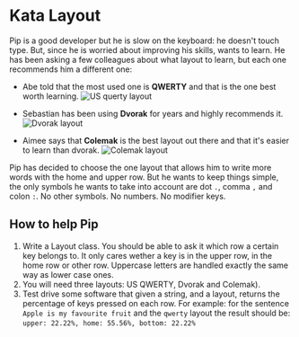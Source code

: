 Kata Layout
===========

Pip is a good developer but he is slow on the keyboard: he doesn't touch type.
But, since he is worried about improving his skills, wants to learn. He has
been asking a few colleagues about what layout to learn, but each one
recommends him a different one:

- Abe told that the most used one is **QWERTY** and that is the one best worth
  learning.
  ![US querty layout](http://upload.wikimedia.org/wikipedia/en/thumb/5/51/KB_United_States-NoAltGr.svg/420px-KB_United_States-NoAltGr.svg.png "US querty layout")

- Sebastian has been using **Dvorak** for years and highly recommends it.
  ![Dvorak layout](http://upload.wikimedia.org/wikipedia/commons/thumb/2/25/KB_United_States_Dvorak.svg/420px-KB_United_States_Dvorak.svg.png "Dvorak layout")

- Aimee says that **Colemak** is the best layout out there and that it's easier
  to learn than dvorak.
  ![Colemak layout](http://upload.wikimedia.org/wikipedia/commons/thumb/8/84/KB_US-Colemak.svg/420px-KB_US-Colemak.svg.png "Colemak layout")

Pip has decided to choose the one layout that allows him to write more words
with the home and upper row. But he wants to keep things simple, the only
symbols he wants to take into account are dot `.`, comma `,` and colon
`:`. No other symbols. No numbers. No modifier keys.

How to help Pip
---------------
1. Write a Layout class. You should be able to ask it which row a certain key
   belongs to. It only cares wether a key is in the upper row, in the home row
   or other row.
   Uppercase letters are handled exactly the same way as lower case ones.
2. You will need three layouts: US QWERTY, Dvorak and Colemak).
3. Test drive some software that given a string, and a layout, returns the
   percentage of keys pressed on each row.
   For example: for the sentence `Apple is my favourite fruit` and the `qwerty`
   layout the result should be: `upper: 22.22%, home: 55.56%, bottom: 22.22%`
